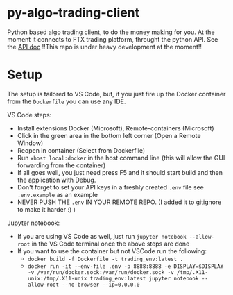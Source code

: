 # py-algo-trading-client
Python based algo trading client, to do the money making for you.
At the moment it connects to FTX trading platform, throught the python API.
See the [API doc](https://docs.ftx.us/#overview)
!!This repo is under heavy development at the moment!!

# Setup
The setup is tailored to VS Code, but, if you just fire up the Docker container from the ```Dockerfile```
you can use any IDE.
 
 VS Code steps:
 - Install extensions Docker (Microsoft), Remote-containers (Microsoft)
 - Click in the green area in the bottom left corner (Open a Remote Window)
 - Reopen in container (Select from Dockerfile)
 - Run ```xhost local:docker``` in the host command line (this will allow the GUI forwarding from the container)
 - If all goes well, you just need press F5 and it should start build and then the application with Debug.
 - Don't forget to set your API keys in a freshly created ```.env``` file see ```.env.example``` as an example
 - NEVER PUSH THE ```.env``` IN YOUR REMOTE REPO. (I added it to gitignore to make it harder :) )

Jupyter notebook:
 - If you are using VS Code as well, just run ```jupyter notebook --allow-root``` in the VS Code terminal once the above steps are done
 - If you want to use the container but not VSCode run the following:
    - ```docker build -f Dockerfile -t trading_env:latest .```
    - ```docker run -it --env-file .env -p 8888:8888 -e DISPLAY=$DISPLAY -v /var/run/docker.sock:/var/run/docker.sock -v /tmp/.X11-unix:/tmp/.X11-unix trading_env:latest jupyter notebook --allow-root --no-browser --ip=0.0.0.0```
